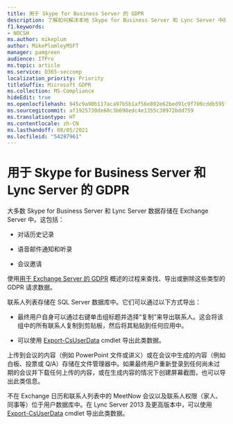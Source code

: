 ```yaml
---
title: 用于 Skype for Business Server 的 GDPR
description: 了解如何解决本地 Skype for Business Server 和 Lync Server 中的 GDPR 要求。
f1.keywords:
- NOCSH
ms.author: mikeplum
author: MikePlumleyMSFT
manager: pamgreen
audience: ITPro
ms.topic: article
ms.service: O365-seccomp
localization_priority: Priority
titleSuffix: Microsoft GDPR
ms.collection: MS-Compliance
hideEdit: true
ms.openlocfilehash: 945c9a90b117aca97b5b1af56e802e62bed91c9f700cddb595fc32bbe325559e
ms.sourcegitcommit: af1925730de60c3b698edc4e1355c38972bdd759
ms.translationtype: HT
ms.contentlocale: zh-CN
ms.lasthandoff: 08/05/2021
ms.locfileid: "54287961"
---
```

# <a name="gdpr-for-skype-for-business-server-and-lync-server"></a>用于 Skype for Business Server 和 Lync Server 的 GDPR

大多数 Skype for Business Server 和 Lync Server 数据存储在 Exchange Server 中。这包括：

-   对话历史记录

-   语音邮件通知和听录

-   会议邀请

使用[用于 Exchange Server 的 GDPR](gdpr-for-exchange-server.md) 概述的过程来查找、导出或删除这些类型的 GDPR 请求数据。

联系人列表存储在 SQL Server 数据库中。它们可以通过以下方式导出：

-   最终用户自身可以通过右键单击组标题并选择“复制”来导出联系人。这会将该组中的所有联系人复制到剪贴板，然后将其粘贴到任何应用中。

-   可以使用 [Export-CsUserData](/powershell/module/skype/export-csuserdata) cmdlet 导出此类数据。

上传到会议的内容（例如 PowerPoint 文件或讲义）或在会议中生成的内容（例如白板、投票或 Q/A）存储在文件管理器中。如果最终用户重新登录到任何尚未过期的会议并下载任何上传的内容，或在生成内容的情况下创建屏幕截图，也可以导出此类信息。

不在 Exchange 日历和联系人列表中的 MeetNow 会议以及联系人权限（家人、同事等）位于用户数据库中。在 Lync Server 2013 及更高版本中，可以使用 [Export-CsUserData](/powershell/module/skype/export-csuserdata) cmdlet 导出此类数据。
